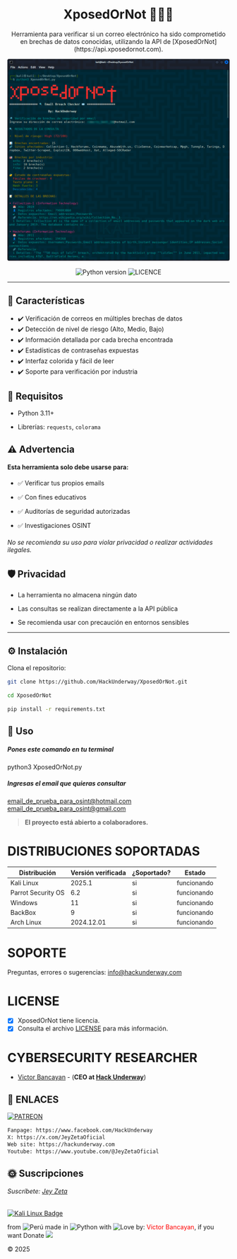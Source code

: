<h1 align="center">XposedOrNot 👨🏽‍💻</h1>

<p align="center">
  Herramienta para verificar si un correo electrónico ha sido comprometido en brechas de datos conocidas, utilizando la API de [XposedOrNot](https://api.xposedornot.com).
</p>

<p align="center">
  <img src="assets/XposedOrNot.png" alt="XposedOrNotr" width="600"/>
</p>

<p align="center">
  <img src="https://img.shields.io/badge/Python-3.11+-blue.svg" alt="Python version">
  <img src="https://img.shields.io/badge/License-MIT-green" alt="LICENCE">
</p>

---

## 🚀 Características

- ✔️ Verificación de correos en múltiples brechas de datos
- ✔️ Detección de nivel de riesgo (Alto, Medio, Bajo)
- ✔️ Información detallada por cada brecha encontrada
- ✔️ Estadísticas de contraseñas expuestas
- ✔️ Interfaz colorida y fácil de leer
- ✔️ Soporte para verificación por industria

## 📌 Requisitos

- Python 3.11+

- Librerías: `requests`, `colorama`

## ⚠️ Advertencia

#### Esta herramienta solo debe usarse para:

- ✅ Verificar tus propios emails

- ✅ Con fines educativos

- ✅ Auditorías de seguridad autorizadas

- ✅ Investigaciones OSINT

###### No se recomienda su uso para violar privacidad o realizar actividades ilegales.

## 🛡️ Privacidad

- La herramienta no almacena ningún dato

- Las consultas se realizan directamente a la API pública

- Se recomienda usar con precaución en entornos sensibles

---
## ⚙️ Instalación

Clona el repositorio:

```bash
git clone https://github.com/HackUnderway/XposedOrNot.git
```
```bash
cd XposedOrNot
```
```bash
pip install -r requirements.txt
```

## 🚀 Uso
##### Pones este comando en tu terminal
python3 XposedOrNot.py

##### Ingresas el email que quieras consultar
email_de_prueba_para_osint@hotmail.com
email_de_prueba_para_osint@gmail.com

> **El proyecto está abierto a colaboradores.**

# DISTRIBUCIONES SOPORTADAS
|Distribución | Versión verificada | 	¿Soportado? | 	Estado |
|--------------|--------------------|------|-------|
|Kali Linux| 2025.1| si| funcionando   |
|Parrot Security OS| 6.2| si | funcionando   |
|Windows| 11 | si | funcionando   |
|BackBox| 9 | si | funcionando   |
|Arch Linux| 2024.12.01 | si | funcionando   |

# SOPORTE
Preguntas, errores o sugerencias: info@hackunderway.com

# LICENSE
- [x] XposedOrNot tiene licencia.
- [x] Consulta el archivo [LICENSE](https://github.com/HackUnderway/XposedOrNot#MIT-1-ov-file) para más información.

# CYBERSECURITY RESEARCHER

* [Victor Bancayan](https://www.offsec.com/bug-bounty-program/) - (**CEO at [Hack Underway](https://www.instagram.com/hackunderway/)**) 

## 🔗 ENLACES
[![PATREON](https://img.shields.io/badge/patreon-000000?style=for-the-badge&logo=Patreon&logoColor=white)](https://www.patreon.com/c/HackUnderway)
```
Fanpage: https://www.facebook.com/HackUnderway
X: https://x.com/JeyZetaOficial
Web site: https://hackunderway.com
Youtube: https://www.youtube.com/@JeyZetaOficial
```
## 🌞 Suscripciones

###### Suscríbete: [Jey Zeta](https://www.facebook.com/JeyZetaOficial/subscribe/)

[![Kali Linux Badge](https://img.shields.io/badge/Kali%20Linux-1793D1?logo=kalilinux&logoColor=fff&style=plastic)](https://www.kali.org/)

from <img src="https://i.imgur.com/ngJCbSI.png" title="Perú"> made in <img src="https://i.imgur.com/NNfy2o6.png" title="Python"> with <img src="https://i.imgur.com/S86RzPA.png" title="Love"> by: <font color="red">Victor Bancayan</font>, if you want Donate <a href="https://www.buymeacoffee.com/HackUnderway"><img src="https://img.buymeacoffee.com/button-api/?text=Buy me a coffee&emoji=&slug=HackUnderway&button_colour=40DCA5&font_colour=ffffff&font_family=Comic&outline_colour=000000&coffee_colour=FFDD00" /></a>

© 2025
